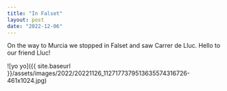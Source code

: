 ```yaml
---
title: "In Falset"
layout: post
date: "2022-12-06"
---
```


On the way to Murcia we stopped in Falset and saw Carrer de Lluc. Hello to our friend Lluc!

![yo yo]({{ site.baseurl }}/assets/images/2022/20221126_1127177379513635574316726-461x1024.jpg)
